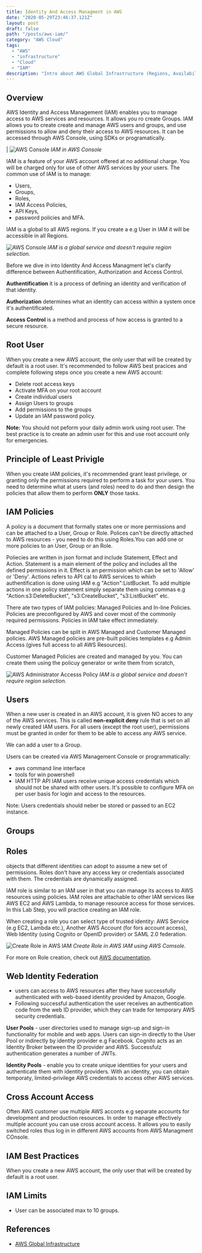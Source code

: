 ```yaml
---
title: Identity And Access Managment in AWS
date: "2020-05-29T23:46:37.121Z"
layout: post
draft: false
path: "/posts/aws-iam/"
category: "AWS Cloud"
tags:
  - "AWS"
  - "infrastructure"
  - "Cloud"
  - "IAM"
description: "Intro about AWS Global Infrastructure (Regions, Availability Zones Edge Locations and Regional Edge Caches."
---
```


## Overview

AWS Identity and Access Management (IAM) enables you to manage access to AWS services and resources. It allows you ro create Groups. IAM allows you to create create and manage AWS users and groups, and use permissions to allow and deny their access to AWS resources. It can be accessed through AWS Console, using SDKs or programatically.


| ![AWS Console](./aws_console.png)
*IAM in AWS Console*


IAM is a feature of your AWS account offered at no additional charge. You will be charged only for use of other AWS services by your users.
The common use of IAM is to manage:
- Users,
- Groups,
- Roles,
- IAM Access Policies,
- API Keys,
- password policies and MFA.


IAM is a global to all AWS regions. If you create a e.g User in IAM it will be accessible in all Regions.


![AWS Console](./aws_iam_global.png)
*IAM is a global service and doesn't require region selection.*



Before we dive in into Identity And Access Managment let's clarify difference between Authentification, Authorization and Access Control.

__Authentification__ it is a process of defining an identity and verification of that identity.

__Authorization__ determines what an identity can access within a system once it's authentificated.

__Access Control__ is a method and process of how access is granted to a secure resource.

## Root User

When you create a new AWS account, the only user that will be created by default is a root user. It's recommended to follow AWS best pracices and complete following steps once you create a new AWS account:
- Delete root access keys
- Activate MFA on your root account
- Create individual users
- Assign Users to groups
- Add permissions to the groups
- Update an IAM password policy.

__Note:__ You should not peform your daily admin work using root user. The best practice is to create an admin user for this and use root account only for emergencies.

## Principle of Least Privigle

When you create IAM policies, it's recommended grant least privilege, or granting only the permissions required to perform a task for your users. You need to determine what at users (and roles) need to do and then design the policies that allow them to perform __ONLY__ those tasks.



## IAM Policies
A policy is a document that formally states one or more permissions and can be attached to a User, Group or Role. Polices can't be directly attached to AWS resources -  you need to do this using Roles.You can add one or more policies to an User, Group or an Role.

Poliecies are written in json format and include Statement, Effect and Action. Statement is a main element of the policy and includes all the defined permissions in it. Effect is an permission which can be set to 'Allow' or 'Deny'. Actions refers to API cal to AWS services to whixh authentification is done using IAM e.g "Action":ListBucket. To add multiple actions in one policy statement simply separate them using commas e.g "Action:s3:DeleteBucket", "s3:CreateBucket", "s3:ListBucket" etc.

There ate two types of IAM policies: Managed Policies and In-line Policies.
Policies are preconfigured by AWS and cover most of the commonly required permissions.
Policies in IAM take effect immediately.

Managed Policies can be split in AWS Managed and Customer Managed policies. AWS Managed policies are pre-built policies templates e.g Admin Access (gives full access to all AWS Resources).

Customer Managed Policies are created and managed by you. You can create them using the policuy generator or write them from scratch,

![AWS Administrator Accesss Policy](./admin_policy.png)
*IAM is a global service and doesn't require region selection.*





## Users

When a new user is created in an AWS account, it is given NO acces to any of the AWS services. This is called __non-explicit deny__ rule that is set on all newly created IAM users. For all users (except the root user), permissions must be granted in order for them to be able to access any AWS service.

We can add a user to a Group.

Users can be created via AWS Management Console or programmatically:

- aws command line interface
- tools for win powershell
- IAM HTTP API
IAM users receive unique access credentials which should not be shared with other users.
It's possible to configure MFA on per user basis for login and access to the resources.

Note: Users credentials should neber be stored or passed to an EC2 instance.

## Groups



## Roles

objects that different identities can adopt to assume a new set of permissions. Roles don't have any access key or credentials associated with them. The credentials are dynamically assigned.

IAM role is similar to an IAM user in that you can manage its access to AWS resources using policies. IAM roles are attachable to other IAM services like AWS EC2 and AWS Lambda, to manage resource access for those services. In this Lab Step, you will practice creating an IAM role.

When creating a role you can select type of trusted identity: AWS Service (e.g EC2, Lambda etc.), Another AWS Account (for fors account access), Web Identity (using Cognito or OpenID provider) or SAML 2.0 federation.

![Create Role in AWS IAM](./create_role.png)
*Create Role in AWS IAM using AWS Comsole.*

For more on Role creation, check out [AWS documentation](https://docs.aws.amazon.com/IAM/latest/UserGuide/id_roles_create.html).



## Web Identity Federation


- users can access to AWS resources after they have successfully authenticated with web-based identity provided by Amazon, Google.
- Following successful authentication the user receives an authentication code from the web ID provider, which they can trade for temporary AWS security credentials.

**User Pools** - user directories used to manage sign-up and sign-in functionality for mobile and web apps. Users can sign-in directly to the User Pool or indirectly by identity provider e.g Facebook. Cognito acts as an Identity Broker between the ID provider and AWS. Successfulz authentication generates a number of JWTs.

**Identity Pools** - enable you to create unique identities for your users and authenticate them with identity providers. With an identity, you can obtain temporaty, limited-privilege AWS credentials to access other AWS services.

## Cross Account Access
Often AWS customer use multiple AWS acconts e.g separate accounts for development and production resources. In order to manage effectively multiple account you can use cross account access. It allows you to easily switched roles thus log in in different AWS accounts from AWS Managment COnsole.

## IAM Best Practices
When you create a new AWS account, the only user that will be created by default is a root user.

## IAM Limits
- User can be associated max to 10 groups.

## References
- [AWS Global Infrastructure](https://aws.amazon.com/about-aws/global-infrastructure/)
